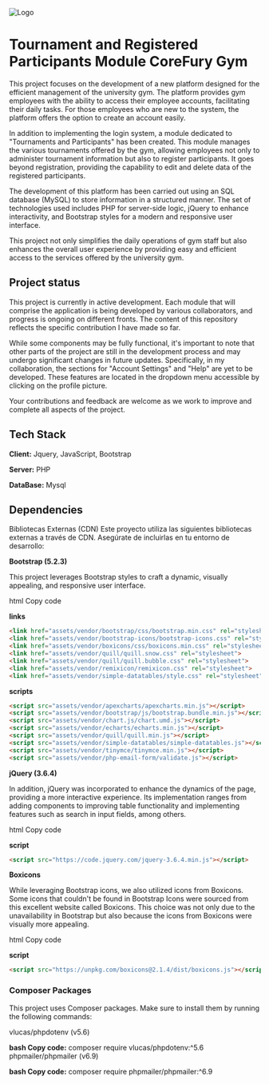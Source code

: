 
![Logo](https://upload.wikimedia.org/wikipedia/commons/thumb/2/27/PHP-logo.svg/2560px-PHP-logo.svg.png)


# Tournament and Registered Participants Module CoreFury Gym

This project focuses on the development of a new platform designed for the efficient management of the university gym. The platform provides gym employees with the ability to access their employee accounts, facilitating their daily tasks. For those employees who are new to the system, the platform offers the option to create an account easily.

In addition to implementing the login system, a module dedicated to "Tournaments and Participants" has been created. This module manages the various tournaments offered by the gym, allowing employees not only to administer tournament information but also to register participants. It goes beyond registration, providing the capability to edit and delete data of the registered participants.

The development of this platform has been carried out using an SQL database (MySQL) to store information in a structured manner. The set of technologies used includes PHP for server-side logic, jQuery to enhance interactivity, and Bootstrap styles for a modern and responsive user interface.

This project not only simplifies the daily operations of gym staff but also enhances the overall user experience by providing easy and efficient access to the services offered by the university gym.

## Project status

This project is currently in active development. Each module that will comprise the application is being developed by various collaborators, and progress is ongoing on different fronts. The content of this repository reflects the specific contribution I have made so far.

While some components may be fully functional, it's important to note that other parts of the project are still in the development process and may undergo significant changes in future updates. Specifically, in my collaboration, the sections for "Account Settings" and "Help" are yet to be developed. These features are located in the dropdown menu accessible by clicking on the profile picture.

Your contributions and feedback are welcome as we work to improve and complete all aspects of the project.
## Tech Stack

**Client:** Jquery, JavaScript, Bootstrap

**Server:** PHP

**DataBase:** Mysql


## Dependencies

Bibliotecas Externas (CDN)
Este proyecto utiliza las siguientes bibliotecas externas a través de CDN. Asegúrate de incluirlas en tu entorno de desarrollo:

**Bootstrap (5.2.3)**

This project leverages Bootstrap styles to craft a dynamic, visually appealing, and responsive user interface.

html
Copy code 

**links**
```html
<link href="assets/vendor/bootstrap/css/bootstrap.min.css" rel="stylesheet">
<link href="assets/vendor/bootstrap-icons/bootstrap-icons.css" rel="stylesheet">
<link href="assets/vendor/boxicons/css/boxicons.min.css" rel="stylesheet">
<link href="assets/vendor/quill/quill.snow.css" rel="stylesheet">
<link href="assets/vendor/quill/quill.bubble.css" rel="stylesheet">
<link href="assets/vendor/remixicon/remixicon.css" rel="stylesheet">
<link href="assets/vendor/simple-datatables/style.css" rel="stylesheet">
```
**scripts**
```html
<script src="assets/vendor/apexcharts/apexcharts.min.js"></script>
<script src="assets/vendor/bootstrap/js/bootstrap.bundle.min.js"></script>
<script src="assets/vendor/chart.js/chart.umd.js"></script>
<script src="assets/vendor/echarts/echarts.min.js"></script>
<script src="assets/vendor/quill/quill.min.js"></script>
<script src="assets/vendor/simple-datatables/simple-datatables.js"></script>
<script src="assets/vendor/tinymce/tinymce.min.js"></script>
<script src="assets/vendor/php-email-form/validate.js"></script>
```

**jQuery (3.6.4)**

In addition, jQuery was incorporated to enhance the dynamics of the page, providing a more interactive experience. Its implementation ranges from adding components to improving table functionality and implementing features such as search in input fields, among others.

html
Copy code

**script**
```html
<script src="https://code.jquery.com/jquery-3.6.4.min.js"></script>
```

**Boxicons**

While leveraging Bootstrap icons, we also utilized icons from Boxicons. Some icons that couldn't be found in Bootstrap Icons were sourced from this excellent website called Boxicons. This choice was not only due to the unavailability in Bootstrap but also because the icons from Boxicons were visually more appealing.

html 
Copy code

**script**
```html
<script src="https://unpkg.com/boxicons@2.1.4/dist/boxicons.js"></script>
```

### Composer Packages

This project uses Composer packages. Make sure to install them by running the following commands:

vlucas/phpdotenv (v5.6)

**bash Copy code:**
composer require vlucas/phpdotenv:^5.6
phpmailer/phpmailer (v6.9)

**bash Copy code:**
composer require phpmailer/phpmailer:^6.9